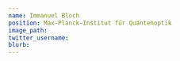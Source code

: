 ```yaml
---
name: Immanuel Bloch
position: Max-Planck-Institut für Quantenoptik
image_path:
twitter_username:
blurb:
---
```

